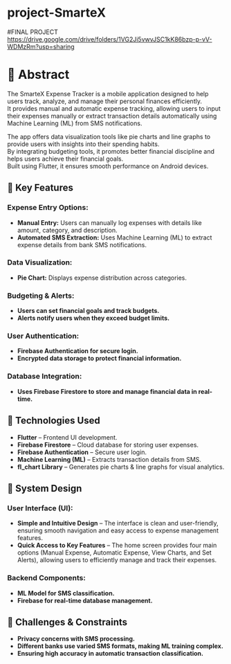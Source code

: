# project-SmarteX
#FINAL PROJECT
https://drive.google.com/drive/folders/1VG2Ji5vwvJSC1kK86bzp-p-vV-WDMzRm?usp=sharing
# 📌 Abstract  
The SmarteX Expense Tracker is a mobile application designed to help users track, analyze, and manage their personal finances efficiently.<br>
It provides manual and automatic expense tracking, allowing users to input their expenses manually or extract transaction details automatically using Machine Learning (ML) from SMS notifications.<br>

The app offers data visualization tools like pie charts and line graphs to provide users with insights into their spending habits.<br>
By integrating budgeting tools, it promotes better financial discipline and helps users achieve their financial goals.<br>
Built using Flutter, it ensures smooth performance on Android devices.<br>

## 🔹 Key Features  
### Expense Entry Options:<br>
- **Manual Entry:** Users can manually log expenses with details like amount, category, and description.<br>
- **Automated SMS Extraction:** Uses Machine Learning (ML) to extract expense details from bank SMS notifications.<br>

### Data Visualization:<br>
- **Pie Chart:** Displays expense distribution across categories.<br>

### Budgeting & Alerts:<br>
- **Users can set financial goals and track budgets.**<br>
- **Alerts notify users when they exceed budget limits.**<br>

### User Authentication:<br>
- **Firebase Authentication for secure login.**<br>
- **Encrypted data storage to protect financial information.**<br>

### Database Integration:<br>
- **Uses Firebase Firestore to store and manage financial data in real-time.**<br>

## 🔹 Technologies Used  
- **Flutter** – Frontend UI development.<br>
- **Firebase Firestore** – Cloud database for storing user expenses.<br>
- **Firebase Authentication** – Secure user login.<br>
- **Machine Learning (ML)** – Extracts transaction details from SMS.<br>
- **fl_chart Library** – Generates pie charts & line graphs for visual analytics.<br>

## 🔹 System Design  
### User Interface (UI):<br>
- **Simple and Intuitive Design** – The interface is clean and user-friendly, ensuring smooth navigation and easy access to expense management features.<br>
- **Quick Access to Key Features** – The home screen provides four main options (Manual Expense, Automatic Expense, View Charts, and Set Alerts), allowing users to efficiently manage and track their expenses.<br>

### Backend Components:<br>
- **ML Model for SMS classification.**<br>
- **Firebase for real-time database management.**<br>

## 🔹 Challenges & Constraints  
- **Privacy concerns with SMS processing.**<br>
- **Different banks use varied SMS formats, making ML training complex.**<br>
- **Ensuring high accuracy in automatic transaction classification.**<br>


